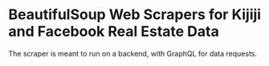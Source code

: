 # BeautifulSoup Web Scrapers for Kijiji and Facebook Real Estate Data

The scraper is meant to run on a backend, with GraphQL for data requests.